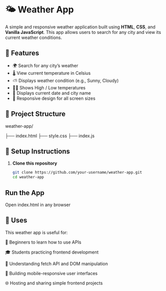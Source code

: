 # 🌤️ Weather App

A simple and responsive weather application built using **HTML**, **CSS**, and **Vanilla JavaScript**. This app allows users to search for any city and view its current weather conditions.
## 🚀 Features
- 🌍 Search for any city’s weather
- 🌡️ View current temperature in Celsius
- ⛅ Displays weather condition (e.g., Sunny, Cloudy)
- 🔼🔽 Shows High / Low temperatures
- 📅 Displays current date and city name
- 📱 Responsive design for all screen sizes
## 📁 Project Structure
weather-app/

├── index.html
├── style.css
├── index.js 

## 🔧 Setup Instructions
1. **Clone this repository**
   ```bash
   git clone https://github.com/your-username/weather-app.git
   cd weather-app
## Run the App

Open index.html in any browser

## 📌 Uses
This weather app is useful for:

🌱 Beginners to learn how to use APIs

🎓 Students practicing frontend development

🧠 Understanding fetch API and DOM manipulation

📲 Building mobile-responsive user interfaces

🌐 Hosting and sharing simple frontend projects
